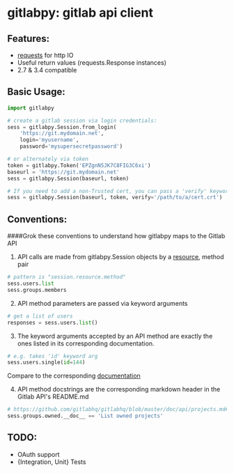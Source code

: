 # gitlabpy: gitlab api client
## Features:
  * [requests](http://docs.python-requests.org/en/latest/) for http IO
  * Useful return values (requests.Response instances)
  * 2.7 & 3.4 compatible

## Basic Usage:
```python
import gitlabpy

# create a gitlab session via login credentials:
sess = gitlabpy.Session.from_login(
    'https://git.mydomain.net',
    login='myusername',
    password='mysupersecretpassword')

# or alternately via token
token = gitlabpy.Token('EPZgnN5JK7C8FIG3C6xi')
baseurl = 'https://git.mydomain.net'
sess = gitlabpy.Session(baseurl, token)

# If you need to add a non-Trusted cert, you can pass a 'verify' keyword arg
sess = gitlabpy.Session(baseurl, token, verify='/path/to/a/cert.crt')
```


## Conventions:
####Grok these conventions to understand how gitlabpy maps to the Gitlab API
1. API calls are made from gitlabpy.Session objects by a [resource](https://github.com/gitlabhq/gitlabhq/tree/master/doc/api#resources), method pair
  ```python
  # pattern is "session.resource.method"
  sess.users.list
  sess.groups.members
  ```

2. API method parameters are passed via keyword arguments
  ```python
  # get a list of users
  responses = sess.users.list()
  ```

3. The keyword arguments accepted by an API method are exactly the ones listed in its corresponding documentation.
  ```python
  # e.g. takes 'id' keyword arg
  sess.users.single(id=144)
  ```
  Compare to the corresponding [documentation](https://github.com/gitlabhq/gitlabhq/blob/master/doc/api/users.md#single-user)

4. API method docstrings are the corresponding markdown header in the Gitlab API's README.md
  ```python
  # https://github.com/gitlabhq/gitlabhq/blob/master/doc/api/projects.md#list-owned-projects
  sess.groups.owned.__doc__ == 'List owned projects'
  ```

## TODO:
* OAuth support
* {Integration, Unit} Tests

